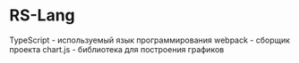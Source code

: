 # RS-Lang

TypeScript - используемый язык программирования
webpack - сборщик проекта
chart.js - библиотека для построения графиков
